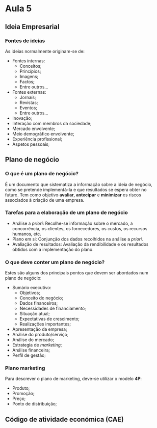 # Aula 5

## Ideia Empresarial

### Fontes de ideias
As ideias normalmente originam-se de:
- Fontes internas:
  - Conceitos;
  - Princípios;
  - Imagens;
  - Factos;
  - Entre outros...
- Fontes externas:
  - Jornaís;
  - Revistas;
  - Eventos;
  - Entre outros...
- Inovação;
- Interação com membros da sociedade;
- Mercado envolvente;
- Meio demográfico envolvente;
- Experiência profissional;
- Aspetos pessoais;

## Plano de negócio

### O que é um plano de negócio?
É um documento que sistematiza a informação sobre a ideia de negócio, como se pretende implementá-la e que resultados se espera obter no futuro. Tem como objetivo **avaliar**, **antecipar** e **minimizar** os riscos associados à criação de uma empresa.

### Tarefas para a elaboração de um plano de negócio
- Análise a *priori*: Recolhe-se informação sobre o mercado, a concorrência, os clientes, os fornecedores, os custos, os recursos humanos, etc.
- Plano em si: Conjunção dos dados recolhidos na análise a *priori*.
- Avaliação de resultados: Avaliação da rendibilidade e os resultados obtidos com a implementação do plano.

### O que deve conter um plano de negócio?
Estes são  alguns dos principais pontos que devem ser abordados num plano de negócio:
 - Sumário executivo:
    - Objetivos;
    - Conceito do negócio;
	- Dados financeiros;
    - Necessidades de financiamento;
    - Situação atual;
    - Expectativas de crescimento;
    - Realizações importantes; 
 - Apresentação da empresa;
 - Análise do produto/serviço;
 - Análise do mercado;
 - Estrategia de *marketing*;
 - Análise financeira;
 - Perfil de gestão;

### Plano marketing
Para descrever o plano de marketing, deve-se utilizar o modelo **4P**:
  - Produto;
  - Promoção;
  - Preço;
  - Ponto de distribuição;


## Código de atividade económica (CAE)




